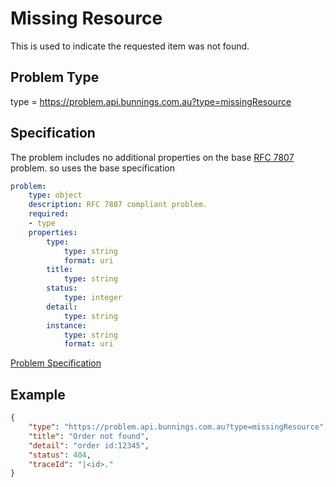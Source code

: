 # Missing Resource

This is  used to indicate the requested item was not found.

## Problem Type

type = https://problem.api.bunnings.com.au?type=missingResource

## Specification

The problem includes no additional properties on the base [RFC 7807](https://tools.ietf.org/html/rfc7807) problem.
so uses the base specification

```yaml
problem:
    type: object
    description: RFC 7807 compliant problem.
    required:
    - type
    properties:
        type:
            type: string
            format: uri
        title:
            type: string
        status:
            type: integer
        detail:
            type: string
        instance:
            type: string
            format: uri
```
[Problem Specification](./problem.yaml)

## Example

```json
{
    "type": "https://problem.api.bunnings.com.au?type=missingResource",
    "title": "Order not found",
    "detail": "order id:12345",
    "status": 404,
    "traceId": "|<id>."
}
```	